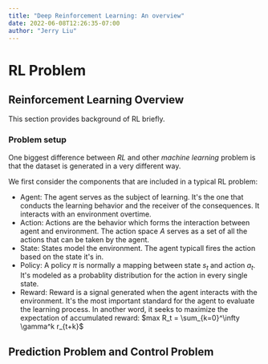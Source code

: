 ```yaml
---
title: "Deep Reinforcement Learning: An overview"
date: 2022-06-08T12:26:35-07:00
author: "Jerry Liu"
---
```


# RL Problem

## Reinforcement Learning Overview

This section provides background of RL briefly. 

### Problem setup

One biggest difference between *RL* and other *machine learning* problem is that the dataset is generated in a very different way.

We first consider the components that are included in a typical RL problem:

- Agent: The agent serves as the subject of learning. It's the one that conducts the learning behavior and the receiver of the consequences. It interacts with an environment overtime.
- Action: Actions are the behavior which forms the interaction between agent and environment. The action space $A$ serves as a set of all the actions that can be taken by the agent.
- State: States model the environment. The agent typicall fires the action based on the state it's in. 
- Policy: A policy $\pi$ is normally a mapping between state $s_t$ and action $a_t$. It's modeled as a probablity distribution for the action in every single state.
- Reward: Reward is a signal generated when the agent interacts with the environment. It's the most important standard for the agent to evaluate the learning process. In another word, it seeks to maximize the expectation of accumulated reward: $max  R_t = \sum_{k=0}^\infty \gamma^k r_{t+k}$

## Prediction Problem and Control Problem

